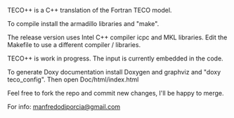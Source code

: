 TECO++ is a C++ translation of the Fortran TECO model.

To compile install the armadillo libraries and "make".

The release version uses Intel C++ compiler icpc and MKL libraries.
Edit the Makefile to use a different compiler / libraries.

TECO++ is work in progress.
The input is currently embedded in the code.

To generate Doxy documentation install Doxygen and graphviz and "doxy teco_config".
Then open Doc/html/index.html

Feel free to fork the repo and commit new changes, I'll be happy to merge.

For info: manfredodiporcia@gmail.com
